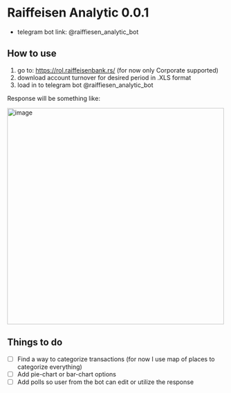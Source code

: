 # Raiffeisen Analytic 0.0.1
- telegram bot link: @raiffiesen_analytic_bot

## How to use
1. go to: https://rol.raiffeisenbank.rs/ (for now only Corporate supported)
2. download account turnover for desired period in .XLS format
3. load in to telegram bot @raiffiesen_analytic_bot

Response will be something like: 

<img width="501" alt="image" src="https://github.com/ilhom0258/raiffeisen.analytic/assets/35452989/b0b64726-4cd7-4e5b-9cae-f444817d43e4">


## Things to do
- [ ] Find a way to categorize transactions (for now I use map of places to categorize everything)
- [ ] Add pie-chart or bar-chart options
- [ ] Add polls so user from the bot can edit or utilize the response
